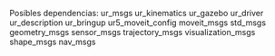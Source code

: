 
Posibles dependencias:
ur_msgs
ur_kinematics
ur_gazebo
ur_driver
ur_description
ur_bringup
ur5_moveit_config
moveit_msgs
std_msgs
geometry_msgs
sensor_msgs
trajectory_msgs
visualization_msgs
shape_msgs
nav_msgs
